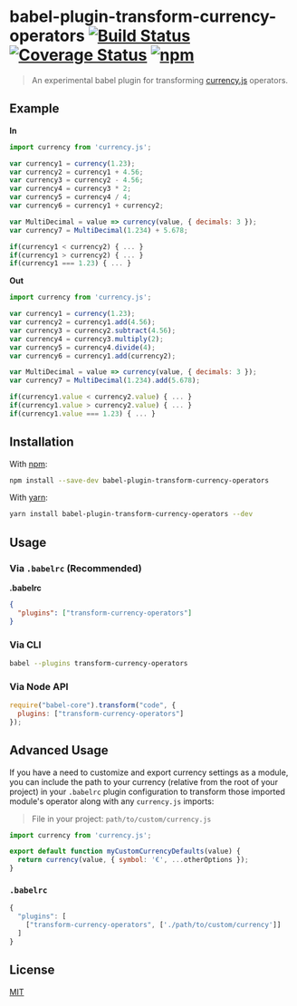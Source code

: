 # babel-plugin-transform-currency-operators [![Build Status](https://travis-ci.org/scurker/babel-plugin-transform-currency-operators.svg?branch=master)](https://travis-ci.org/scurker/babel-plugin-transform-currency-operators) [![Coverage Status](https://coveralls.io/repos/github/scurker/babel-plugin-transform-currency-operators/badge.svg?branch=master)](https://coveralls.io/github/scurker/babel-plugin-transform-currency-operators?branch=master) [![npm](https://img.shields.io/npm/v/babel-plugin-transform-currency-operators.svg?style=flat)](https://www.npmjs.com/package/babel-plugin-transform-currency-operators)

> An experimental babel plugin for transforming [currency.js](https://github.com/scurker/currency.js) operators.

## Example

**In**

```javascript
import currency from 'currency.js';

var currency1 = currency(1.23);
var currency2 = currency1 + 4.56;
var currency3 = currency2 - 4.56;
var currency4 = currency3 * 2;
var currency5 = currency4 / 4;
var currency6 = currency1 + currency2;

var MultiDecimal = value => currency(value, { decimals: 3 });
var currency7 = MultiDecimal(1.234) + 5.678;

if(currency1 < currency2) { ... }
if(currency1 > currency2) { ... }
if(currency1 === 1.23) { ... }
```

**Out**

```javascript
import currency from 'currency.js';

var currency1 = currency(1.23);
var currency2 = currency1.add(4.56);
var currency3 = currency2.subtract(4.56);
var currency4 = currency3.multiply(2);
var currency5 = currency4.divide(4);
var currency6 = currency1.add(currency2);

var MultiDecimal = value => currency(value, { decimals: 3 });
var currency7 = MultiDecimal(1.234).add(5.678);

if(currency1.value < currency2.value) { ... }
if(currency1.value > currency2.value) { ... }
if(currency1.value === 1.23) { ... }
```

## Installation

With [npm](https://www.npmjs.com/):

```sh
npm install --save-dev babel-plugin-transform-currency-operators
```

With [yarn](https://yarnpkg.com):

```sh
yarn install babel-plugin-transform-currency-operators --dev
```

## Usage

### Via `.babelrc` (Recommended)

**.babelrc**

```json
{
  "plugins": ["transform-currency-operators"]
}
```

### Via CLI

```sh
babel --plugins transform-currency-operators
```

### Via Node API

```javascript
require("babel-core").transform("code", {
  plugins: ["transform-currency-operators"]
});
```

## Advanced Usage

If you have a need to customize and export currency settings as a module, you can include the path to your currency (relative from the root of your project) in your `.babelrc` plugin configuration to transform those imported module's operator along with any `currency.js` imports:

> File in your project: `path/to/custom/currency.js`

```javascript
import currency from 'currency.js';

export default function myCustomCurrencyDefaults(value) {
  return currency(value, { symbol: '€', ...otherOptions });
}
```

### `.babelrc`

```javascript
{
  "plugins": [
    ["transform-currency-operators", ['./path/to/custom/currency']]
  ]
}
```

## License

[MIT](/license)
